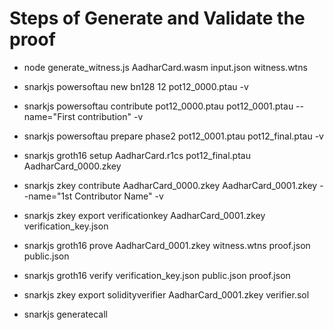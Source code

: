 # Steps of Generate and Validate the proof

- node generate_witness.js AadharCard.wasm input.json witness.wtns

- snarkjs powersoftau new bn128 12 pot12_0000.ptau -v
- snarkjs powersoftau contribute pot12_0000.ptau pot12_0001.ptau --name="First contribution" -v
- snarkjs powersoftau prepare phase2 pot12_0001.ptau pot12_final.ptau -v
- snarkjs groth16 setup AadharCard.r1cs pot12_final.ptau AadharCard_0000.zkey
- snarkjs zkey contribute AadharCard_0000.zkey AadharCard_0001.zkey --name="1st Contributor Name" -v
- snarkjs zkey export verificationkey AadharCard_0001.zkey verification_key.json
- snarkjs groth16 prove AadharCard_0001.zkey witness.wtns proof.json public.json

- snarkjs groth16 verify verification_key.json public.json proof.json
- snarkjs zkey export solidityverifier AadharCard_0001.zkey verifier.sol
- snarkjs generatecall
